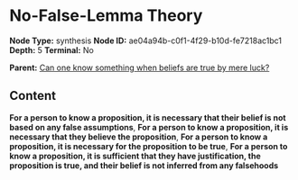 # No-False-Lemma Theory

**Node Type:** synthesis
**Node ID:** ae04a94b-c0f1-4f29-b10d-fe7218ac1bc1
**Depth:** 5
**Terminal:** No

**Parent:** [Can one know something when beliefs are true by mere luck?](can-one-know-something-when-beliefs-are-true-by-mere-luck-antithesis-f06b381a-966d-49cd-ac2a-9ec5073e6293.md)

## Content

**For a person to know a proposition, it is necessary that their belief is not based on any false assumptions**, **For a person to know a proposition, it is necessary that they believe the proposition**, **For a person to know a proposition, it is necessary for the proposition to be true**, **For a person to know a proposition, it is sufficient that they have justification, the proposition is true, and their belief is not inferred from any falsehoods**
